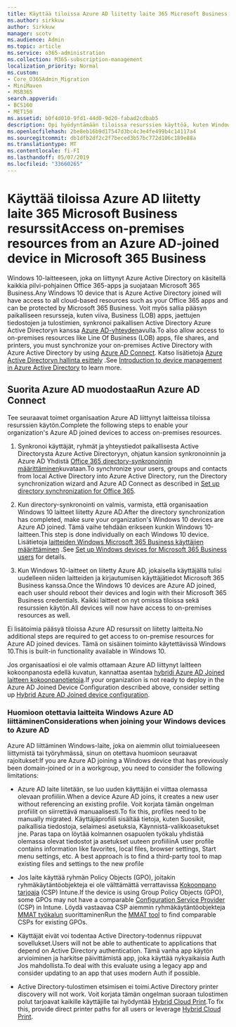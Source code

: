 ```yaml
---
title: Käyttää tiloissa Azure AD liitetty laite 365 Microsoft Business resurssit
ms.author: sirkkuw
author: Sirkkuw
manager: scotv
ms.audience: Admin
ms.topic: article
ms.service: o365-administration
ms.collection: M365-subscription-management
localization_priority: Normal
ms.custom:
- Core_O365Admin_Migration
- MiniMaven
- MSB365
search.appverid:
- BCS160
- MET150
ms.assetid: b0f4d010-9fd1-44d0-9d20-fabad2cdbab5
description: Opi hyödyntämään tiloissa resurssien käyttöä, kuten Windows 10-laite on liitetty liiketoiminnan rivin apps, jaettujen tiedostojen ja tulostimien Azure Active Directory-hakemistopalvelusta.
ms.openlocfilehash: 2be8eb16b9d17547d3bc4c3e4fe499b4c14117a4
ms.sourcegitcommit: db1dfb2df2c2f7beced3b57bc772d106c189e88a
ms.translationtype: MT
ms.contentlocale: fi-FI
ms.lasthandoff: 05/07/2019
ms.locfileid: "33660265"
---
```

# <a name="access-on-premises-resources-from-an-azure-ad-joined-device-in-microsoft-365-business"></a><span data-ttu-id="702ab-103">Käyttää tiloissa Azure AD liitetty laite 365 Microsoft Business resurssit</span><span class="sxs-lookup"><span data-stu-id="702ab-103">Access on-premises resources from an Azure AD-joined device in Microsoft 365 Business</span></span>

<span data-ttu-id="702ab-104">Windows 10-laitteeseen, joka on liittynyt Azure Active Directory on käsitellä kaikkia pilvi-pohjainen Office 365-apps ja suojataan Microsoft 365 Business.</span><span class="sxs-lookup"><span data-stu-id="702ab-104">Any Windows 10 device that is Azure Active Directory joined will have access to all cloud-based resources such as your Office 365 apps and can be protected by Microsoft 365 Business.</span></span> <span data-ttu-id="702ab-105">Voit myös sallia pääsyn paikalliseen resursseja, kuten viiva, Business (LOB) apps, jaettujen tiedostojen ja tulostimien, synkronoi paikallisen Active Directory Azure Active Directoryn kanssa [Azure AD-yhteyden](https://docs.microsoft.com/en-us/azure/active-directory/connect/active-directory-aadconnect)avulla.</span><span class="sxs-lookup"><span data-stu-id="702ab-105">To also allow access to on-premises resources like Line Of Business (LOB) apps, file shares, and printers, you must synchronize your on-premises Active Directory with Azure Active Directory by using [Azure AD Connect](https://docs.microsoft.com/en-us/azure/active-directory/connect/active-directory-aadconnect).</span></span> <span data-ttu-id="702ab-106">Katso lisätietoja [Azure Active Directoryn hallinta esittely](https://docs.microsoft.com/en-us/azure/active-directory/device-management-introduction) .</span><span class="sxs-lookup"><span data-stu-id="702ab-106">See [Introduction to device management in Azure Active Directory](https://docs.microsoft.com/en-us/azure/active-directory/device-management-introduction) to learn more.</span></span> 
  
## <a name="run-azure-ad-connect"></a><span data-ttu-id="702ab-107">Suorita Azure AD muodostaa</span><span class="sxs-lookup"><span data-stu-id="702ab-107">Run Azure AD Connect</span></span>

<span data-ttu-id="702ab-108">Tee seuraavat toimet organisaation Azure AD liittynyt laitteissa tiloissa resurssien käytön.</span><span class="sxs-lookup"><span data-stu-id="702ab-108">Complete the following steps to enable your organization's Azure AD joined devices to access on-premises resources.</span></span>
  
1. <span data-ttu-id="702ab-109">Synkronoi käyttäjät, ryhmät ja yhteystiedot paikallisesta Active Directorysta Azure Active Directoryyn, ohjatun kansion synkronoinnin ja Azure AD Yhdistä [Office 365 directory-synkronoinnin määrittäminen](https://support.office.com/article/1b3b5318-6977-42ed-b5c7-96fa74b08846)kuvataan.</span><span class="sxs-lookup"><span data-stu-id="702ab-109">To synchronize your users, groups and contacts from local Active Directory into Azure Active Directory, run the Directory synchronization wizard and Azure AD Connect as described in [Set up directory synchronization for Office 365](https://support.office.com/article/1b3b5318-6977-42ed-b5c7-96fa74b08846).</span></span>
    
2. <span data-ttu-id="702ab-110">Kun directory-synkronointi on valmis, varmista, että organisaation Windows 10 laitteet liitetty Azure AD.</span><span class="sxs-lookup"><span data-stu-id="702ab-110">After the directory synchronization has completed, make sure your organization's Windows 10 devices are Azure AD joined.</span></span> <span data-ttu-id="702ab-111">Tämä vaihe tehdään erikseen kunkin Windows 10-laitteen.</span><span class="sxs-lookup"><span data-stu-id="702ab-111">This step is done individually on each Windows 10 device.</span></span> <span data-ttu-id="702ab-112">Lisätietoja [laitteiden Windows Microsoft 365 Business käyttäjien määrittäminen](set-up-windows-devices.md) .</span><span class="sxs-lookup"><span data-stu-id="702ab-112">See [Set up Windows devices for Microsoft 365 Business users](set-up-windows-devices.md) for details.</span></span> 
    
3. <span data-ttu-id="702ab-113">Kun Windows 10-laitteet on liitetty Azure AD, jokaisella käyttäjällä tulisi uudelleen niiden laitteiden ja kirjautumisen käyttäjätiedot Microsoft 365 Business kanssa.</span><span class="sxs-lookup"><span data-stu-id="702ab-113">Once the Windows 10 devices are Azure AD joined, each user should reboot their devices and login with their Microsoft 365 Business credentials.</span></span> <span data-ttu-id="702ab-114">Kaikki laitteet on nyt omissa tiloissa sekä resurssien käytön.</span><span class="sxs-lookup"><span data-stu-id="702ab-114">All devices will now have access to on-premises resources as well.</span></span>
    
<span data-ttu-id="702ab-115">Ei lisätoimia pääsyä tiloissa Azure AD resurssit on liitetty laitteita.</span><span class="sxs-lookup"><span data-stu-id="702ab-115">No additional steps are required to get access to on-premise resources for Azure AD joined devices.</span></span> <span data-ttu-id="702ab-116">Tämä on sisäinen toiminto käytettävissä Windows 10.</span><span class="sxs-lookup"><span data-stu-id="702ab-116">This is built-in functionality available in Windows 10.</span></span> 
  
<span data-ttu-id="702ab-117">Jos organisaatiosi ei ole valmis ottamaan Azure AD liittynyt laitteen kokoonpanosta edellä kuvatun, kannattaa asentaa [hybridi Azure AD Joined laitteen kokoonpanotietoja](manage-windows-devices.md).</span><span class="sxs-lookup"><span data-stu-id="702ab-117">If your organization is not ready to deploy in the Azure AD Joined Device Configuration described above, consider setting up [Hybrid Azure AD Joined device configuration](manage-windows-devices.md).</span></span>
  
### <a name="considerations-when-joining-your-windows-devices-to-azure-ad"></a><span data-ttu-id="702ab-118">Huomioon otettavia laitteita Windows Azure AD liittäminen</span><span class="sxs-lookup"><span data-stu-id="702ab-118">Considerations when joining your Windows devices to Azure AD</span></span>

<span data-ttu-id="702ab-119">Azure AD liittäminen Windows-laite, joka on aiemmin ollut toimialueeseen liittymistä tai työryhmässä, sinun on otettava huomioon seuraavat rajoitukset:</span><span class="sxs-lookup"><span data-stu-id="702ab-119">If you are Azure AD joining a Windows device that has previously been domain-joined or in a workgroup, you need to consider the following limitations:</span></span>
  
- <span data-ttu-id="702ab-120">Azure AD laite liitetään, se luo uuden käyttäjän ei viittaa olemassa olevaan profiiliin.</span><span class="sxs-lookup"><span data-stu-id="702ab-120">When a device Azure AD joins, it creates a new user without referencing an existing profile.</span></span> <span data-ttu-id="702ab-121">Voit korjata tämän ongelman profiilit on siirrettävä manuaalisesti.</span><span class="sxs-lookup"><span data-stu-id="702ab-121">To fix this, profiles need to be manually migrated.</span></span> <span data-ttu-id="702ab-122">Käyttäjäprofiili sisältää tietoja, kuten Suosikit, paikallisia tiedostoja, selaimesi asetuksia, Käynnistä-valikkoasetukset jne. Paras tapa on löytää kolmannen osapuolen työkalu yhdistää olemassa olevat tiedostot ja asetukset uuteen profiiliin</span><span class="sxs-lookup"><span data-stu-id="702ab-122">A user profile contains information like favorites, local files, browser settings, Start menu settings, etc. A best approach is to find a third-party tool to map existing files and settings to the new profile</span></span>

- <span data-ttu-id="702ab-123">Jos laite käyttää ryhmän Policy Objects (GPO), joitakin ryhmäkäytäntöobjekteja ei ole välttämättä verrattavissa [Kokoonpano tarjoaja](https://docs.microsoft.com/windows/configuration/provisioning-packages/how-it-pros-can-use-configuration-service-providers) (CSP) Intune.</span><span class="sxs-lookup"><span data-stu-id="702ab-123">If the device is using Group Policy Objects (GPO), some GPOs may not have a comparable [Configuration Service Provider](https://docs.microsoft.com/windows/configuration/provisioning-packages/how-it-pros-can-use-configuration-service-providers) (CSP) in Intune.</span></span> <span data-ttu-id="702ab-124">Löydä vastaavaa CSP aiemmin ryhmäkäytäntöobjekteja [MMAT työkalun](https://www.microsoft.com/download/details.aspx?id=45520) suorittaminen</span><span class="sxs-lookup"><span data-stu-id="702ab-124">Run the [MMAT tool](https://www.microsoft.com/download/details.aspx?id=45520) to find comparable CSPs for existing GPOs.</span></span>

- <span data-ttu-id="702ab-125">Käyttäjät eivät voi todentaa Active Directory-todennus riippuvat sovellukset.</span><span class="sxs-lookup"><span data-stu-id="702ab-125">Users will not be able to authenticate to applications that depend on Active Directory authentication.</span></span> <span data-ttu-id="702ab-126">Tämä vanha app käytön arvioiminen ja harkitse päivittämistä app, joka käyttää nykyaikaisia Auth Jos mahdollista.</span><span class="sxs-lookup"><span data-stu-id="702ab-126">To deal with this evaluate using a legacy app and consider updating to an app that uses modern Auth if possible.</span></span>

- <span data-ttu-id="702ab-127">Active Directory-tulostimen etsimisen ei toimi.</span><span class="sxs-lookup"><span data-stu-id="702ab-127">Active Directory printer discovery will not work.</span></span> <span data-ttu-id="702ab-128">Voit korjata tämän ongelman suoraan tulostimen polut tarjoavat kaikille käyttäjille tai hyödyntää [Hybrid Cloud Print](https://docs.microsoft.com/windows-server/administration/hybrid-cloud-print/hybrid-cloud-print-deploy).</span><span class="sxs-lookup"><span data-stu-id="702ab-128">To fix this, provide direct printer paths for all users or leverage [Hybrid Cloud Print](https://docs.microsoft.com/windows-server/administration/hybrid-cloud-print/hybrid-cloud-print-deploy).</span></span>
